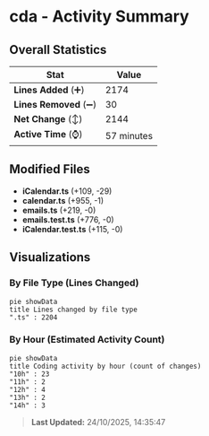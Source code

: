 # cda - Activity Summary 

## Overall Statistics

| Stat                   | Value                                                             |
| ---------------------- | ----------------------------------------------------------------- |
| **Lines Added** (➕)   | 2174                                          |
| **Lines Removed** (➖) | 30                                        |
| **Net Change** (↕)    | 2144                |
| **Active Time** (⌚)   | 57 minutes |


## Modified Files
- **iCalendar.ts** (+109, -29)
- **calendar.ts** (+955, -1)
- **emails.ts** (+219, -0)
- **emails.test.ts** (+776, -0)
- **iCalendar.test.ts** (+115, -0)

## Visualizations

### By File Type (Lines Changed)

```mermaid
pie showData
title Lines changed by file type
".ts" : 2204
```

### By Hour (Estimated Activity Count)

```mermaid
pie showData
title Coding activity by hour (count of changes)
"10h" : 23
"11h" : 2
"12h" : 4
"13h" : 2
"14h" : 3
```


> **Last Updated:** 24/10/2025, 14:35:47